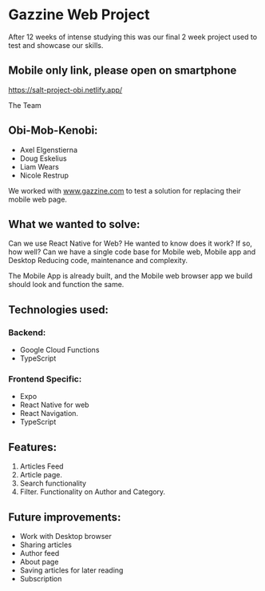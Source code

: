 # Gazzine Web Project

After 12 weeks of intense studying this was our final 2 week project used to test and showcase our skills.

## Mobile only link, please open on smartphone
https://salt-project-obi.netlify.app/

The Team

## Obi-Mob-Kenobi:

- Axel Elgenstierna
- Doug Eskelius
- Liam Wears
- Nicole Restrup

We worked with www.gazzine.com to test a solution for replacing their mobile web page.

## What we wanted to solve:

Can we use React Native for Web?
He wanted to know does it work? If so, how well?
Can we have a single code base for Mobile web, Mobile app and Desktop
Reducing code, maintenance and complexity.

The Mobile App is already built, and the Mobile web browser app we build should look and function the same.

## Technologies used:

### Backend:

- Google Cloud Functions
- TypeScript

### Frontend Specific:

- Expo
- React Native for web
- React Navigation.
- TypeScript

## Features:

1. Articles Feed
2. Article page.
3. Search functionality
4. Filter. Functionality on Author and Category.

## Future improvements:

- Work with Desktop browser
- Sharing articles
- Author feed
- About page
- Saving articles for later reading
- Subscription

